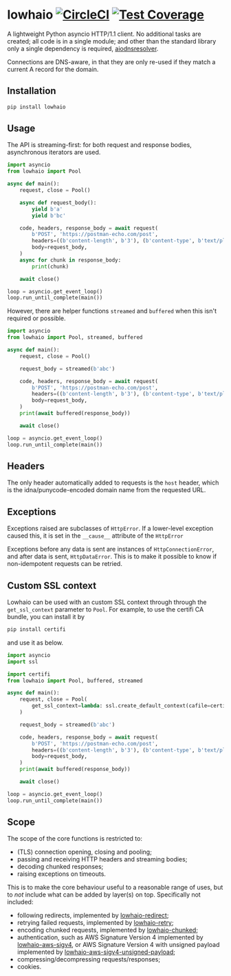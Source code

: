 # lowhaio [![CircleCI](https://circleci.com/gh/michalc/lowhaio.svg?style=svg)](https://circleci.com/gh/michalc/lowhaio) [![Test Coverage](https://api.codeclimate.com/v1/badges/418d72f1de909bff27b6/test_coverage)](https://codeclimate.com/github/michalc/lowhaio/test_coverage)

A lightweight Python asyncio HTTP/1.1 client. No additional tasks are created; all code is in a single module; and other than the standard library only a single dependency is required, [aiodnsresolver](https://github.com/michalc/aiodnsresolver).

Connections are DNS-aware, in that they are only re-used if they match a current A record for the domain.


## Installation

```bash
pip install lowhaio
```


## Usage

The API is streaming-first: for both request and response bodies, asynchronous iterators are used.

```python
import asyncio
from lowhaio import Pool

async def main():
    request, close = Pool()

    async def request_body():
        yield b'a'
        yield b'bc'

    code, headers, response_body = await request(
        b'POST', 'https://postman-echo.com/post',
        headers=((b'content-length', b'3'), (b'content-type', b'text/plain'),),
        body=request_body,
    )
    async for chunk in response_body:
        print(chunk)

    await close()

loop = asyncio.get_event_loop()
loop.run_until_complete(main())
```

However, there are helper functions `streamed` and `buffered` when this isn't required or possible.

```python
import asyncio
from lowhaio import Pool, streamed, buffered

async def main():
    request, close = Pool()

    request_body = streamed(b'abc')

    code, headers, response_body = await request(
        b'POST', 'https://postman-echo.com/post',
        headers=((b'content-length', b'3'), (b'content-type', b'text/plain'),),
        body=request_body,
    )
    print(await buffered(response_body))

    await close()

loop = asyncio.get_event_loop()
loop.run_until_complete(main())
```


## Headers

The only header automatically added to requests is the `host` header, which is the idna/punycode-encoded domain name from the requested URL.


## Exceptions

Exceptions raised are subclasses of `HttpError`. If a lower-level exception caused this, it is set in the `__cause__` attribute of the `HttpError`

Exceptions before any data is sent are instances of `HttpConnectionError`, and after data is sent, `HttpDataError`. This is to make it possible to know if non-idempotent requests can be retried.


## Custom SSL context

Lowhaio can be used with an custom SSL context through through the `get_ssl_context` parameter to `Pool`. For example, to use the certifi CA bundle, you can install it by

```bash
pip install certifi
```

and use it as below.

```python
import asyncio
import ssl

import certifi
from lowhaio import Pool, buffered, streamed

async def main():
    request, close = Pool(
        get_ssl_context=lambda: ssl.create_default_context(cafile=certifi.where()),
    )

    request_body = streamed(b'abc')

    code, headers, response_body = await request(
        b'POST', 'https://postman-echo.com/post',
        headers=((b'content-length', b'3'), (b'content-type', b'text/plain'),),
        body=request_body,
    )
    print(await buffered(response_body))

    await close()

loop = asyncio.get_event_loop()
loop.run_until_complete(main())
```


## Scope

The scope of the core functions is restricted to:

- (TLS) connection opening, closing and pooling;
- passing and receiving HTTP headers and streaming bodies;
- decoding chunked responses;
- raising exceptions on timeouts.

This is to make the core behaviour useful to a reasonable range of uses, but to _not_ include what can be added by layer(s) on top. Specifically not included:

- following redirects, implemented by [lowhaio-redirect](https://github.com/michalc/lowhaio-redirect);
- retrying failed requests, implemented by [lowhaio-retry](https://github.com/michalc/lowhaio-retry);
- encoding chunked requests, implemented by [lowhaio-chunked](https://github.com/michalc/lowhaio-chunked);
- authentication, such as AWS Signature Version 4 implemented by [lowhaio-aws-sigv4](https://github.com/michalc/lowhaio-aws-sigv4), or AWS Signature Version 4 with unsigned payload implemented by [lowhaio-aws-sigv4-unsigned-payload](https://github.com/michalc/lowhaio-aws-sigv4-unsigned-payload);
- compressing/decompressing requests/responses;
- cookies.
